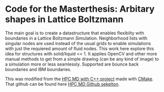 # Code for the Masterthesis: Arbitary shapes in Lattice Boltzmann

The main goal is to create a datastructure that enables flexibilty with boundaries in a Lattice Boltzmann Simulation. 
Neighborhood lists with singular nodes are used instead of the usual grids to enable simulations with just the requiered amount of fluid nodes.
This work here explore this idea for structures with solid/liquid << 1. 
It applies OpenCV and other more manual methods to get from a simple drawing (can be any kind of image) to a simulation more or less seamlessly.
Supported are bounce back boundaries and IBM boundaries.

This was modified from the [HPC MD
with C++
project](https://imtek-simulation.github.io/MolecularDynamics/_project/general_remarks.html) made 
with 
 [CMake](https://cmake.org/).
 That github can be found here [HPC MD Github sekelton](https://github.com/IMTEK-Simulation/cmake-skeleton).
